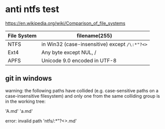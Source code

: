 # anti ntfs test

<https://en.wikipedia.org/wiki/Comparison_of_file_systems>

|File System|filename(255)|
|---|---|
|NTFS|in Win32 (case-insensitive) except `/\:*"?<>`|
|Ext4|Any byte except NUL, /|
|APFS|Unicode 9.0 encoded in UTF-8|

## git in windows

warning: the following paths have collided (e.g. case-sensitive paths
on a case-insensitive filesystem) and only one from the same
colliding group is in the working tree:

  'A.md'
  'a.md'

error: invalid path 'ntfs/:*"?<>.md'
